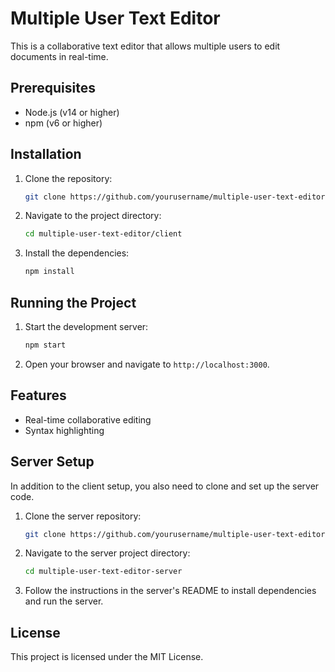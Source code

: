# Multiple User Text Editor

This is a collaborative text editor that allows multiple users to edit documents in real-time.

## Prerequisites

- Node.js (v14 or higher)
- npm (v6 or higher)

## Installation

1. Clone the repository:
    ```sh
    git clone https://github.com/yourusername/multiple-user-text-editor.git
    ```
2. Navigate to the project directory:
    ```sh
    cd multiple-user-text-editor/client
    ```
3. Install the dependencies:
    ```sh
    npm install
    ```

## Running the Project

1. Start the development server:
    ```sh
    npm start
    ```
2. Open your browser and navigate to `http://localhost:3000`.

## Features

- Real-time collaborative editing
- Syntax highlighting

## Server Setup

In addition to the client setup, you also need to clone and set up the server code.

1. Clone the server repository:
    ```sh
    git clone https://github.com/yourusername/multiple-user-text-editor-server.git
    ```
2. Navigate to the server project directory:
    ```sh
    cd multiple-user-text-editor-server
    ```
3. Follow the instructions in the server's README to install dependencies and run the server.

## License
This project is licensed under the MIT License.